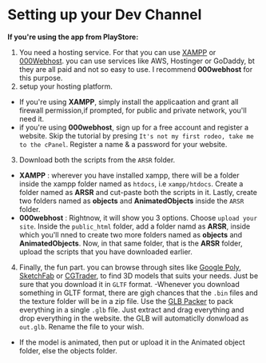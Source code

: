 # Setting up your Dev Channel

**If you're using the app from PlayStore:**

1. You need a hosting service. For that you can use [XAMPP](https://www.apachefriends.org/index.html) or [000Webhost](https://www.000webhost.com).
you can use services like AWS, Hostinger or GoDaddy, bt they are all paid and not so easy to use. I recommend **000webhost** for this purpose. 
2. setup your hosting platform.
  - If you're using **XAMPP**, simply install the applicaation and grant all firewall permission,if prompted, for public and private network, you'll need it.
  - if you're using **000webhost**, sign up for a free account and register a website. Skip the tutorial by presing `It's not my first rodeo, take me to the cPanel`. 
    Register a name & a password for your website.
3. Download both the scripts from the `ARSR` folder.
  - **XAMPP** : wherever you have installed xampp, there will be a folder inside the xampp folder named as `htdocs`, i.e `xampp/htdocs`. Create a folder named as **ARSR**
  and cut-paste both the scripts in it. Lastly, create two folders named as **objects** and **AnimatedObjects** inside the `ARSR` folder.
  - **000webhost** : Rightnow, it will show you 3 options. Choose `upload your site`. Inside the `public_html` folder, add a folder namd as **ARSR**, inside which you'll
  nned to create two more folders named as **objects** and **AnimatedObjects**. Now, in that same folder, that is the **ARSR** folder, upload the scripts that you have downloaded
  earlier.
4. Finally, the fun part. you can browse through sites like [Google Poly](https://poly.google.com/), [SketchFab](https://sketchfab.com/) or [CGTrader](https://www.cgtrader.com/), to find 3D models that suits your needs. Just be sure that you download it in
`GLTF` format.
  -Whenever you download something in GLTF format, there are gigh chances that the `.bin` files and the texture folder will be in a zip file. Use the [GLB Packer](https://glb-packer.glitch.me/) to pack everything in a single `.glb` file. Just extract and drag everything and drop everything in the website. the GLB will automaticlly donwload as `out.glb`. Rename the file to your wish.
  - If the model is animated, then put or upload it in the Animated object folder, else the objects folder.
